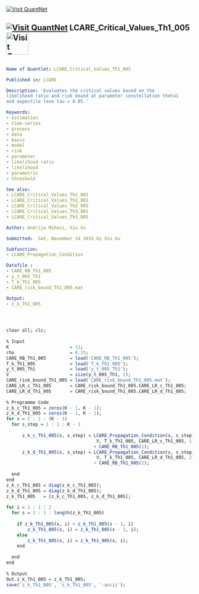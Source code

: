 
[<img src="https://github.com/QuantLet/Styleguide-and-Validation-procedure/blob/master/pictures/banner.png" alt="Visit QuantNet">](http://quantlet.de/index.php?p=info)

## [<img src="https://github.com/QuantLet/Styleguide-and-Validation-procedure/blob/master/pictures/qloqo.png" alt="Visit QuantNet">](http://quantlet.de/) **LCARE_Critical_Values_Th1_005** [<img src="https://github.com/QuantLet/Styleguide-and-Validation-procedure/blob/master/pictures/QN2.png" width="60" alt="Visit QuantNet 2.0">](http://quantlet.de/d3/ia)


```yaml

Name of Quantlet: LCARE_Critical_Values_Th1_005

Published in: LCARE

Description: 'Evaluates the critical values based on the
likelihood ratio and risk bound at parameter constellation theta1 
and expectile leve tau = 0.05.'

Keywords:
- estimation
- time-series
- process
- data
- basis
- model   
- risk
- parameter
- likelihood ratio
- likelihood
- parametric
- threshold

See also: 
- LCARE_Critical_Values_Th1_001
- LCARE_Critical_Values_Th2_001
- LCARE_Critical_Values_Th2_005
- LCARE_Critical_Values_Th3_001
- LCARE_Critical_Values_Th3_005 

Author: Andrija Mihoci, Xiu Xu

Submitted:  Sat, November 14 2015 by Xiu Xu

Subfunction:
- LCARE_Propagation_Condition

Datafile : 
- CARE_RB_Th1_005
- y_t_005_Th1
- T_k_Th1_005
- CARE_risk_bound_Th1_005.mat

Output:
- z_k_Th1_005

```




```R


 
clear all; clc;
 
% Input
K                       = 11;                                     
rho                     = 0.25;                                 
CARE_RB_Th1_005         = load('CARE_RB_Th1_005'); 
T_k_Th1_005             = load('T_k_Th1_005');          
y_t_005_Th1             = load('y_t_005_Th1');
V                       = size(y_t_005_Th1, 2);
CARE_risk_bound_Th1_005 = load('CARE_risk_bound_Th1_005.mat');
CARE_LR_c_Th1_005       = CARE_risk_bound_Th1_005.CARE_LR_c_Th1_005;
CARE_LR_d_Th1_005       = CARE_risk_bound_Th1_005.CARE_LR_d_Th1_005;
 
% Programme Code
z_k_c_Th1_005 = zeros(K - 1, K - 1); 
z_k_d_Th1_005 = zeros(K - 1, K - 1);
for s = 1 : 1 : (K - 1)
  for s_step = 1 : 1 : K - 1
      
      z_k_c_Th1_005(s, s_step) = LCARE_Propagation_Condition(s, s_step, ...
                                  V, T_k_Th1_005, CARE_LR_c_Th1_005, 1)...
                                 + CARE_RB_Th1_005(1);
      z_k_d_Th1_005(s, s_step) = LCARE_Propagation_Condition(s, s_step, ...
                                  V, T_k_Th1_005, CARE_LR_d_Th1_005, 2)...
                                 + CARE_RB_Th1_005(2);
                             
  end
end
z_k_c_Th1_005 = diag(z_k_c_Th1_005); 
z_k_d_Th1_005 = diag(z_k_d_Th1_005);
z_k_Th1_005   = [z_k_c_Th1_005, z_k_d_Th1_005];
 
for i = 1 : 1 : 2
  for s = 2 : 1 : length(z_k_Th1_005)
      
    if z_k_Th1_005(s, i) > z_k_Th1_005(s - 1, i)
        z_k_Th1_005(s, i) = z_k_Th1_005(s - 1, i);
    else
        z_k_Th1_005(s, i) = z_k_Th1_005(s, i);
    end
    
  end
end
 
% Output
Out.z_k_Th1_005 = z_k_Th1_005;
save('z_k_Th1_005', 'z_k_Th1_005', '-ascii');
 

